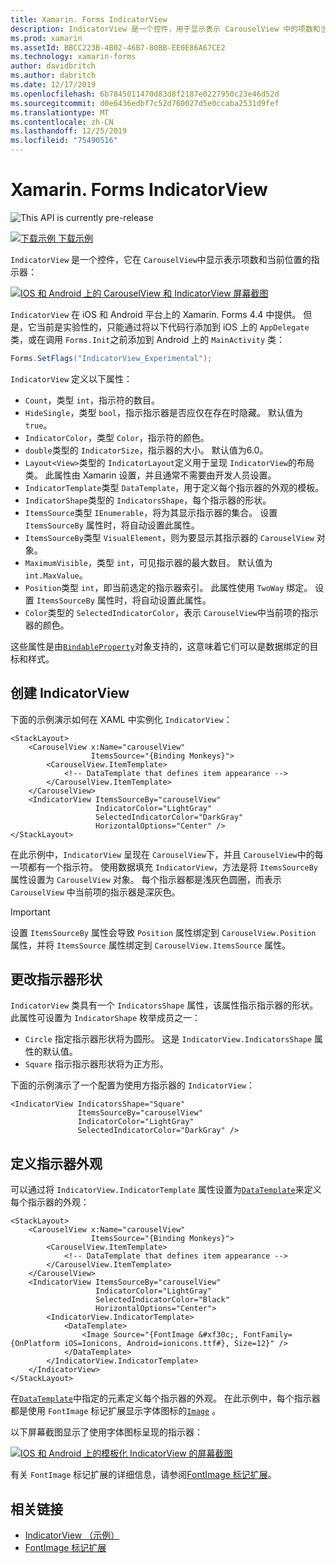 ```yaml
---
title: Xamarin. Forms IndicatorView
description: IndicatorView 是一个控件，用于显示表示 CarouselView 中的项数和当前位置的指示器。
ms.prod: xamarin
ms.assetId: BBCC223B-4B02-46B7-80BB-EE0E86A67CE2
ms.technology: xamarin-forms
author: davidbritch
ms.author: dabritch
ms.date: 12/17/2019
ms.openlocfilehash: 6b7845011470d83d8f2187e0227950c23e46d52d
ms.sourcegitcommit: d0e6436edbf7c52d760027d5e0ccaba2531d9fef
ms.translationtype: MT
ms.contentlocale: zh-CN
ms.lasthandoff: 12/25/2019
ms.locfileid: "75490516"
---
```

# <a name="xamarinforms-indicatorview"></a>Xamarin. Forms IndicatorView

![](~/media/shared/preview.png "This API is currently pre-release")

[![下载示例](~/media/shared/download.png) 下载示例](https://docs.microsoft.com/samples/xamarin/xamarin-forms-samples/userinterface-indicatorviewdemos/)

`IndicatorView` 是一个控件，它在 `CarouselView`中显示表示项数和当前位置的指示器：

[![IOS 和 Android 上的 CarouselView 和 IndicatorView 屏幕截图](indicatorview-images/circles.png "IndicatorView 圆圈")](indicatorview-images/circles-large.png#lightbox "IndicatorView 圆圈")

`IndicatorView` 在 iOS 和 Android 平台上的 Xamarin. Forms 4.4 中提供。 但是，它当前是实验性的，只能通过将以下代码行添加到 iOS 上的 `AppDelegate` 类，或在调用 `Forms.Init`之前添加到 Android 上的 `MainActivity` 类：

```csharp
Forms.SetFlags("IndicatorView_Experimental");
```

`IndicatorView` 定义以下属性：

- `Count`，类型 `int`，指示符的数目。
- `HideSingle`，类型 `bool`，指示指示器是否应仅在存在时隐藏。 默认值为 `true`。
- `IndicatorColor`，类型 `Color`，指示符的颜色。
- `double`类型的 `IndicatorSize`，指示器的大小。 默认值为6.0。
- `Layout<View>`类型的 `IndicatorLayout`定义用于呈现 `IndicatorView`的布局类。 此属性由 Xamarin 设置，并且通常不需要由开发人员设置。
- `IndicatorTemplate`类型 `DataTemplate`，用于定义每个指示器的外观的模板。
- `IndicatorShape`类型的 `IndicatorsShape`，每个指示器的形状。
- `ItemsSource`类型 `IEnumerable`，将为其显示指示器的集合。 设置 `ItemsSourceBy` 属性时，将自动设置此属性。
- `ItemsSourceBy`类型 `VisualElement`，则为要显示其指示器的 `CarouselView` 对象。
- `MaximumVisible`，类型 `int`，可见指示器的最大数目。 默认值为 `int.MaxValue`。
- `Position`类型 `int`，即当前选定的指示器索引。 此属性使用 `TwoWay` 绑定。 设置 `ItemsSourceBy` 属性时，将自动设置此属性。
- `Color`类型的 `SelectedIndicatorColor`，表示 `CarouselView`中当前项的指示器的颜色。

这些属性是由[`BindableProperty`](xref:Xamarin.Forms.BindableProperty)对象支持的，这意味着它们可以是数据绑定的目标和样式。

## <a name="create-an-indicatorview"></a>创建 IndicatorView

下面的示例演示如何在 XAML 中实例化 `IndicatorView`：

```xaml
<StackLayout>
    <CarouselView x:Name="carouselView"
                  ItemsSource="{Binding Monkeys}">
        <CarouselView.ItemTemplate>
            <!-- DataTemplate that defines item appearance -->
        </CarouselView.ItemTemplate>
    </CarouselView>
    <IndicatorView ItemsSourceBy="carouselView"
                   IndicatorColor="LightGray"
                   SelectedIndicatorColor="DarkGray"
                   HorizontalOptions="Center" />
</StackLayout>
```

在此示例中，`IndicatorView` 呈现在 `CarouselView`下，并且 `CarouselView`中的每一项都有一个指示符。 使用数据填充 `IndicatorView`，方法是将 `ItemsSourceBy` 属性设置为 `CarouselView` 对象。 每个指示器都是浅灰色圆圈，而表示 `CarouselView` 中当前项的指示器是深灰色。

> [!IMPORTANT]
> 设置 `ItemsSourceBy` 属性会导致 `Position` 属性绑定到 `CarouselView.Position` 属性，并将 `ItemsSource` 属性绑定到 `CarouselView.ItemsSource` 属性。

## <a name="change-indicator-shape"></a>更改指示器形状

`IndicatorView` 类具有一个 `IndicatorsShape` 属性，该属性指示指示器的形状。 此属性可设置为 `IndicatorShape` 枚举成员之一：

- `Circle` 指定指示器形状将为圆形。 这是 `IndicatorView.IndicatorsShape` 属性的默认值。
- `Square` 指示指示器形状将为正方形。

下面的示例演示了一个配置为使用方指示器的 `IndicatorView`：

```xaml
<IndicatorView IndicatorsShape="Square"
               ItemsSourceBy="carouselView"
               IndicatorColor="LightGray"
               SelectedIndicatorColor="DarkGray" />
```

## <a name="define-indicator-appearance"></a>定义指示器外观

可以通过将 `IndicatorView.IndicatorTemplate` 属性设置为[`DataTemplate`](xref:Xamarin.Forms.DataTemplate)来定义每个指示器的外观：

```xaml
<StackLayout>
    <CarouselView x:Name="carouselView"
                  ItemsSource="{Binding Monkeys}">
        <CarouselView.ItemTemplate>
            <!-- DataTemplate that defines item appearance -->
        </CarouselView.ItemTemplate>
    </CarouselView>
    <IndicatorView ItemsSourceBy="carouselView"
                   IndicatorColor="LightGray"
                   SelectedIndicatorColor="Black"
                   HorizontalOptions="Center">
        <IndicatorView.IndicatorTemplate>
            <DataTemplate>
                <Image Source="{FontImage &#xf30c;, FontFamily={OnPlatform iOS=Ionicons, Android=ionicons.ttf#}, Size=12}" />
            </DataTemplate>
        </IndicatorView.IndicatorTemplate>
    </IndicatorView>
</StackLayout>
```

在[`DataTemplate`](xref:Xamarin.Forms.DataTemplate)中指定的元素定义每个指示器的外观。 在此示例中，每个指示器都是使用 `FontImage` 标记扩展显示字体图标的[`Image`](xref:Xamarin.Forms.Image) 。

以下屏幕截图显示了使用字体图标呈现的指示器：

[![IOS 和 Android 上的模板化 IndicatorView 的屏幕截图](indicatorview-images/templated.png "模板化 IndicatorView")](indicatorview-images/templated-large.png#lightbox "模板化 IndicatorView")

有关 `FontImage` 标记扩展的详细信息，请参阅[FontImage 标记扩展](~/xamarin-forms/xaml/markup-extensions/consuming.md#fontimage-markup-extension)。

## <a name="related-links"></a>相关链接

- [IndicatorView （示例）](https://docs.microsoft.com/samples/xamarin/xamarin-forms-samples/userinterface-indicatorviewdemos/)
- [FontImage 标记扩展](~/xamarin-forms/xaml/markup-extensions/consuming.md#fontimage-markup-extension)
